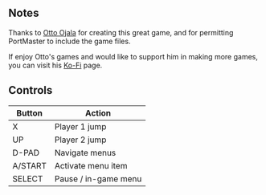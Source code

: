## Notes

Thanks to [Otto Ojala](https://ottoojala.com) for creating this great game, and for permitting PortMaster to include the game files.

If enjoy Otto's games and would like to support him in making more games, you can visit his [Ko-Fi](https://ko-fi.com/ottoojala) page.


## Controls

| Button  | Action               |
| ------- | -------------------- |
| X       | Player 1 jump        |
| UP      | Player 2 jump        |
| D-PAD   | Navigate menus       |
| A/START | Activate menu item   |
| SELECT  | Pause / in-game menu |
